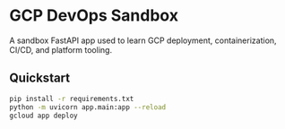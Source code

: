 # GCP DevOps Sandbox

A sandbox FastAPI app used to learn GCP deployment, containerization, CI/CD, and platform tooling.

## Quickstart

```bash
pip install -r requirements.txt
python -m uvicorn app.main:app --reload
gcloud app deploy